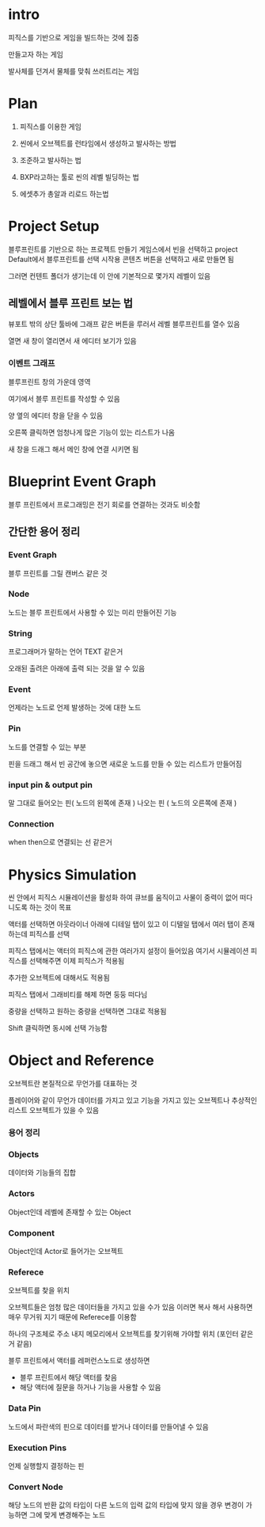 # intro
피직스를 기반으로 게임을 빌드하는 것에 집중

만들고자 하는 게임

발사체를 던겨서 물체를 맞춰 쓰러트리는 게임

# Plan
1. 피직스를 이용한 게임

2. 씬에서 오브젝트를 런타임에서 생성하고 발사하는 방법

3. 조준하고 발사하는 법

4. BXP라고하는 툴로 씬의 레벨 빌딩하는 법

5. 에셋추가 총알과 리로드 하는법

# Project Setup
블루프린트를 기반으로 하는 프로젝트 만들기
게임스에서 빈을 선택하고 project Default에서 블루프린트를 선택
시작용 콘텐츠 버튼을 선택하고 새로 만들면 됨

그러면 컨텐트 폴더가 생기는데 이 안에 기본적으로 몇가지 레벨이 있음

## 레벨에서 블루 프린트 보는 법
뷰포트 밖의 상단 툴바에 그래프 같은 버튼을 루러서 레벨 블루프린트를 열수 있음

열면 새 창이 열리면서 새 에디터 보기가 있음

### 이벤트 그래프
블루프린트 창의 가운데 영역

여기에서 블루 프린트를 작성할 수 있음

양 옆의 에디터 창을 닫을 수 있음

오른쪽 클릭하면 엄청나게 많은 기능이 있는 리스트가 나옴

새 창을 드래그 해서 메인 창에 연결 시키면 됨

# Blueprint Event Graph
블루 프린트에서 프로그래밍은 전기 회로를 연결하는 것과도 비슷함

## 간단한 용어 정리

### Event Graph
블루 프린트를 그릴 캔버스 같은 것

### Node
노드는 블루 프린트에서 사용할 수 있는 미리 만들어진 기능

### String
프로그래머가 말하는 언어 TEXT  같은거

오래된 출려은 아래에 출력 되는 것을 알 수 있음

### Event
언제라는 노드로 언제 발생하는 것에 대한 노드

### Pin
노드를 연결할 수 있는 부분

핀을 드래그 해서 빈 공간에 놓으면 새로운 노드를 만들 수 있는 리스트가 만들어짐

### input pin & output pin
말 그대로 들어오는 핀( 노드의 왼쪽에 존재 ) 나오는 핀 ( 노드의 오른쪽에 존재 )

### Connection
when then으로 연결되는 선 같은거


# Physics Simulation
씬 안에서 피직스 시뮬레이션을 활성화 하여 큐브를 움직이고 사물이 중력이 없어 떠다니도록 하는 것이 목표

액터를 선택하면 아웃라이너 아래에 디테일 탭이 있고 이 디텔일 탭에서 여러 탭이 존재하는데 피직스를 선택

피직스 탭에서는 액터의 피직스에 관한 여러가지 설정이 들어있음 여기서 시뮬레이션 피직스를 선택해주면 이제 피직스가 적용됨

추가한 오브젝트에 대해서도 적용됨

피직스 탭에서 그래비티를 해제 하면 둥둥 떠다님

중량을 선택하고 원하는 중량을 선택하면 그대로 적용됨

Shift 클릭하면 동시에 선택 가능함


# Object and Reference
오브젝트란 본질적으로 무언가를 대표하는 것

플레이어와 같이 무언가 데이터를 가지고 있고 기능을 가지고 있는 오브젝트나 추상적인 리스트 오브젝트가 있을 수 있음

### 용어 정리

### Objects
데이터와 기능들의 집합 

### Actors
Object인데 레벨에 존재할 수 있는 Object

### Component
Object인데 Actor로 들어가는 오브젝트

### Referece
오브젝트를 찾을 위치

오브젝트들은 엄청 많은 데이터들을 가지고 있을 수가 있음
이러면 복사 해서 사용하면 매우 무거워 지기 때문에 Referece를 이용함

하나의 구조체로 주소 내지 메모리에서 오브젝트를 찾기위해 가야할 위치 (포인터 같은거 같음)

블루 프린트에서 액터를 레퍼런스노드로 생성하면
- 블루 프린트에서 해당 액터를 찾음
- 해당 액터에 질문을 하거나 기능을 사용할 수 있음

### Data Pin
노드에서 파란색의 핀으로
데이터를 받거나 데이터를 만들어낼 수 있음

### Execution Pins
언제 실행할지 결정하는 핀

### Convert Node
해당 노드의 반환 값의 타입이 다른 노드의 입력 값의 타입에 맞지 않을 경우 변경이 가능하면 그에 맞게 변경해주는 노드


